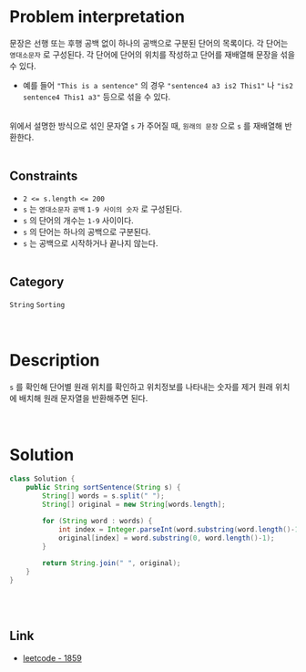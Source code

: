 # Problem interpretation
문장은 선행 또는 후행 공백 없이 하나의 공백으로 구분된 단어의 목록이다. 각 단어는 `영대소문자` 로 구성된다. 각 단어에 단어의 위치를 작성하고 단어를 재배열해 문장을 섞을 수 있다.
- 예를 들어 `"This is a sentence"` 의 경우 `"sentence4 a3 is2 This1"` 나 `"is2 sentence4 This1 a3"` 등으로 섞을 수 있다.
<br/><br/>

위에서 설명한 방식으로 섞인 문자열 `s` 가 주어질 때, `원래의 문장` 으로 `s` 를 재배열해 반환한다.
<br/><br/>

## Constraints
- `2 <= s.length <= 200`
- `s` 는 `영대소문자` `공백` `1-9 사이의 숫자` 로 구성된다.
- `s` 의 단어의 개수는 `1-9` 사이이다.
- `s` 의 단어는 하나의 공백으로 구분된다.
- `s` 는 공백으로 시작하거나 끝나지 않는다.
<br/><br/>

## Category
`String` `Sorting`
<br/><br/><br/>

# Description
`s` 를 확인해 단어별 원래 위치를 확인하고 위치정보를 나타내는 숫자를 제거 원래 위치에 배치해 원래 문자열을 반환해주면 된다.
<br/><br/><br/>

# Solution
```java
class Solution {
    public String sortSentence(String s) {
        String[] words = s.split(" ");
        String[] original = new String[words.length];

        for (String word : words) {
            int index = Integer.parseInt(word.substring(word.length()-1))-1;
            original[index] = word.substring(0, word.length()-1);
        }
        
        return String.join(" ", original);
    }
}
```
<br/><br/>

## Link
- [leetcode - 1859](https://leetcode.com/problems/sorting-the-sentence/description/)